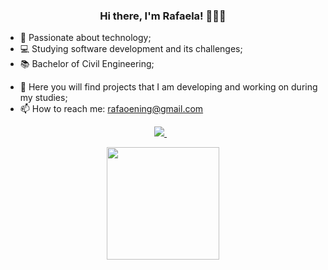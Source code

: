 <h3 align='center'>
  Hi there, I'm Rafaela! 👩🏼‍💻
</h3>

- :blue_heart: Passionate about technology;
- :computer: Studying software development and its challenges;
- :books: Bachelor of Civil Engineering;

<p></p>

- :pushpin: Here you will find projects that I am developing and working on during my studies;
- :mailbox: How to reach me: rafaoening@gmail.com

<p align='center'>
  <a href="https://www.linkedin.com/in/rafaela-wessling/">
    <img src="https://img.shields.io/badge/linkedin-%230077B5.svg?&style=for-the-badge&logo=linkedin&logoColor=white" />
  </a>&nbsp;&nbsp;
</p>

<div align='center'>
     <a href="https://github.com/rafawessling">
       <img height="180em"
         src="https://github-readme-stats.vercel.app/api?username=rafawessling&show_icons=true&theme=tokyonight&include_all_commits=true" />         
</div>
